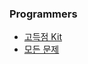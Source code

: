 ### Programmers
- [고득점 Kit](https://programmers.co.kr/learn/challenges?tab=algorithm_practice_kit)
- [모든 문제](https://programmers.co.kr/learn/challenges?tab=all_challenges)
